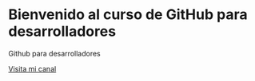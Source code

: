 # Bienvenido al curso de GitHub para desarrolladores
Github para desarrolladores

[Visita mi canal](https://www.youtube.com/watch?v=QjbGs41mydI)

